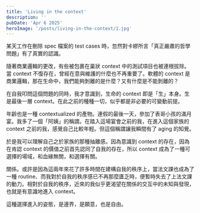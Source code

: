 ```yaml
---
title: 'Living in the context'
description: ''
pubDate: 'Apr 6 2025'
heroImage: '/posts/living-in-the-context/1.jpg'
---
```


某天工作在刪除 spec 檔案的 test cases 時，忽然對卡繆所言「真正嚴肅的哲學問題」有了真實的認識。

隨著商業邏輯的更改，有些被包裹在巢狀 context 中的測試項目也被連根拔除。當 context 不復存在，曾經在意與維護的什麼也不再重要了。軟體的 context 是商業邏輯，那在生命中，我們能夠剝離的是什麼？又有什麼是不能剝離的？

在自我叩問這個問題的同時，我才意識到，生命的 context 即是「生」本身。生是最後一層 context。在此之前的種種一切，似乎都是非必要的可變動前提。

年齡也是一種 contextualized 的產物。連假的最後一天，參加了表哥小孩的滿月宴。我多了一個「阿姨」的稱謂。在踏入這場宴會之前的我，在進入這個家族的 context 之前的我，感覺自己比較年輕。但這個稱謂讓我瞬間有了 aging 的知覺。

於是我可以理解自己之於家族的那種抽離感。因為意識到 context 的存在，因為在肯認 context 的價值之前首先認同了自我的存在，所以 context 成為了一種可選擇的場域，和血緣無關，和選擇有關。

關係。或許是因為這兩年來花了許多時間在建構自我的秩序上，當法文課也成為了一種 routine、而我對於自我的秩序感已不再那麼匱乏時，便暫時失去了上法文課的動力。相對於自我的秩序，近來的我似乎更渴望在關係的交互中的未知與發現，也就是有意識地進入 context。

這種選擇進入的姿態，是邊界，是願意，也是自由。
